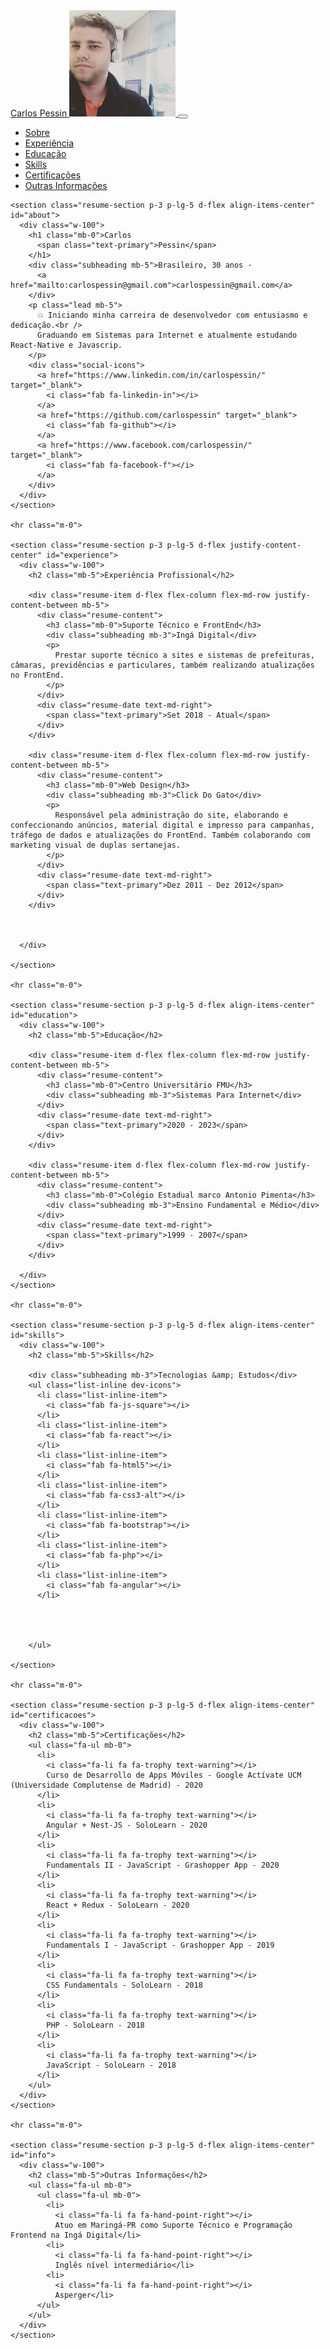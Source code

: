 <!DOCTYPE html>
<html lang="en">

<head>

  <meta charset="utf-8">
  <meta name="viewport" content="width=device-width, initial-scale=1, shrink-to-fit=no">
  <meta name="description" content="">
  <meta name="author" content="">

  <title>Currículo - Carlos Pessin</title>

  <!-- Bootstrap core CSS -->
  <link href="vendor/bootstrap/css/bootstrap.min.css" rel="stylesheet">

  <!-- Custom fonts for this template -->
  <link href="https://fonts.googleapis.com/css?family=Saira+Extra+Condensed:500,700" rel="stylesheet">
  <link href="https://fonts.googleapis.com/css?family=Muli:400,400i,800,800i" rel="stylesheet">
  <link href="vendor/fontawesome-free/css/all.min.css" rel="stylesheet">

  <!-- Custom styles for this template -->
  <link href="css/resume.css" rel="stylesheet">
  <link rel="shortcut icon" href="img/favicon.ico" type="image/x-icon">

</head>

<body id="page-top" class="scroller">

  <nav class="navbar navbar-expand-lg navbar-dark bg-primary fixed-top" id="sideNav">
    <a class="navbar-brand js-scroll-trigger" href="#page-top">
      <span class="d-block d-lg-none">Carlos Pessin</span>
      <span class="d-none d-lg-block">
        <img class="img-fluid img-profile rounded-circle mx-auto mb-2" src="img/profile.jpeg" alt="Imagem do Carlos Pessin">
      </span>
    </a>
    <button class="navbar-toggler" type="button" data-toggle="collapse" data-target="#navbarSupportedContent" aria-controls="navbarSupportedContent" aria-expanded="false" aria-label="Toggle navigation">
      <span class="navbar-toggler-icon"></span>
    </button>
    <div class="collapse navbar-collapse" id="navbarSupportedContent">
      <ul class="navbar-nav">
        <li class="nav-item">
          <a class="nav-link js-scroll-trigger" href="#about">Sobre</a>
        </li>
        <li class="nav-item">
          <a class="nav-link js-scroll-trigger" href="#experience">Experiência</a>
        </li>
        <li class="nav-item">
          <a class="nav-link js-scroll-trigger" href="#education">Educação</a>
        </li>
        <li class="nav-item">
          <a class="nav-link js-scroll-trigger" href="#skills">Skills</a>
        </li>
        <li class="nav-item">
          <a class="nav-link js-scroll-trigger" href="#certificacoes">Certificações</a>
        </li>
        <li class="nav-item">
          <a class="nav-link js-scroll-trigger" href="#info">Outras Informações</a>
        </li>
      </ul>
    </div>
  </nav>

  <div class="container-fluid p-0">

    <section class="resume-section p-3 p-lg-5 d-flex align-items-center" id="about">
      <div class="w-100">
        <h1 class="mb-0">Carlos
          <span class="text-primary">Pessin</span>
        </h1>
        <div class="subheading mb-5">Brasileiro, 30 anos ·
          <a href="mailto:carlospessin@gmail.com">carlospessin@gmail.com</a>
        </div>
        <p class="lead mb-5">
          💥 Iniciando minha carreira de desenvolvedor com entusiasmo e dedicação.<br />
          Graduando em Sistemas para Internet e atualmente estudando React-Native e Javascrip.
        </p>
        <div class="social-icons">
          <a href="https://www.linkedin.com/in/carlospessin/" target="_blank">
            <i class="fab fa-linkedin-in"></i>
          </a>
          <a href="https://github.com/carlospessin" target="_blank">
            <i class="fab fa-github"></i>
          </a>
          <a href="https://www.facebook.com/carlospessin/" target="_blank">
            <i class="fab fa-facebook-f"></i>
          </a>
        </div>
      </div>
    </section>

    <hr class="m-0">

    <section class="resume-section p-3 p-lg-5 d-flex justify-content-center" id="experience">
      <div class="w-100">
        <h2 class="mb-5">Experiência Profissional</h2>

        <div class="resume-item d-flex flex-column flex-md-row justify-content-between mb-5">
          <div class="resume-content">
            <h3 class="mb-0">Suporte Técnico e FrontEnd</h3>
            <div class="subheading mb-3">Ingá Digital</div>
            <p>
              Prestar suporte técnico a sites e sistemas de prefeituras, câmaras, previdências e particulares, também realizando atualizações no FrontEnd.
            </p>
          </div>
          <div class="resume-date text-md-right">
            <span class="text-primary">Set 2018 - Atual</span>
          </div>
        </div>

        <div class="resume-item d-flex flex-column flex-md-row justify-content-between mb-5">
          <div class="resume-content">
            <h3 class="mb-0">Web Design</h3>
            <div class="subheading mb-3">Click Do Gato</div>
            <p>
              Responsável pela administração do site, elaborando e confeccionando anúncios, material digital e impresso para campanhas, tráfego de dados e atualizações do FrontEnd. Também colaborando com marketing visual de duplas sertanejas.
            </p>
          </div>
          <div class="resume-date text-md-right">
            <span class="text-primary">Dez 2011 - Dez 2012</span>
          </div>
        </div>

        

      </div>

    </section>

    <hr class="m-0">

    <section class="resume-section p-3 p-lg-5 d-flex align-items-center" id="education">
      <div class="w-100">
        <h2 class="mb-5">Educação</h2>

        <div class="resume-item d-flex flex-column flex-md-row justify-content-between mb-5">
          <div class="resume-content">
            <h3 class="mb-0">Centro Universitário FMU</h3>
            <div class="subheading mb-3">Sistemas Para Internet</div>
          </div>
          <div class="resume-date text-md-right">
            <span class="text-primary">2020 - 2023</span>
          </div>
        </div>

        <div class="resume-item d-flex flex-column flex-md-row justify-content-between mb-5">
          <div class="resume-content">
            <h3 class="mb-0">Colégio Estadual marco Antonio Pimenta</h3>
            <div class="subheading mb-3">Ensino Fundamental e Médio</div>
          </div>
          <div class="resume-date text-md-right">
            <span class="text-primary">1999 - 2007</span>
          </div>
        </div>

      </div>
    </section>

    <hr class="m-0">

    <section class="resume-section p-3 p-lg-5 d-flex align-items-center" id="skills">
      <div class="w-100">
        <h2 class="mb-5">Skills</h2>

        <div class="subheading mb-3">Tecnologias &amp; Estudos</div>
        <ul class="list-inline dev-icons">
          <li class="list-inline-item">
            <i class="fab fa-js-square"></i>
          </li>
          <li class="list-inline-item">
            <i class="fab fa-react"></i>
          </li>
          <li class="list-inline-item">
            <i class="fab fa-html5"></i>
          </li>
          <li class="list-inline-item">
            <i class="fab fa-css3-alt"></i>
          </li>
          <li class="list-inline-item">
            <i class="fab fa-bootstrap"></i>
          </li>
          <li class="list-inline-item">
            <i class="fab fa-php"></i>
          </li>
          <li class="list-inline-item">
            <i class="fab fa-angular"></i>
          </li>




        </ul>

    </section>

    <hr class="m-0">

    <section class="resume-section p-3 p-lg-5 d-flex align-items-center" id="certificacoes">
      <div class="w-100">
        <h2 class="mb-5">Certificações</h2>
        <ul class="fa-ul mb-0">
          <li>
            <i class="fa-li fa fa-trophy text-warning"></i>
            Curso de Desarrollo de Apps Móviles - Google Actívate UCM (Universidade Complutense de Madrid) - 2020
          </li>
          <li>
            <i class="fa-li fa fa-trophy text-warning"></i>
            Angular + Nest-JS - SoloLearn - 2020
          </li>
          <li>
            <i class="fa-li fa fa-trophy text-warning"></i>
            Fundamentals II - JavaScript - Grashopper App - 2020
          </li>
          <li>
            <i class="fa-li fa fa-trophy text-warning"></i>
            React + Redux - SoloLearn - 2020
          </li>
          <li>
            <i class="fa-li fa fa-trophy text-warning"></i>
            Fundamentals I - JavaScript - Grashopper App - 2019
          </li>
          <li>
            <i class="fa-li fa fa-trophy text-warning"></i>
            CSS Fundamentals - SoloLearn - 2018
          </li>
          <li>
            <i class="fa-li fa fa-trophy text-warning"></i>
            PHP - SoloLearn - 2018 
          </li>
          <li>
            <i class="fa-li fa fa-trophy text-warning"></i>
            JavaScript - SoloLearn - 2018
          </li>
        </ul>
      </div>
    </section>

    <hr class="m-0">

    <section class="resume-section p-3 p-lg-5 d-flex align-items-center" id="info">
      <div class="w-100">
        <h2 class="mb-5">Outras Informações</h2>
        <ul class="fa-ul mb-0">
          <ul class="fa-ul mb-0">
            <li>
              <i class="fa-li fa fa-hand-point-right"></i>
              Atuo em Maringá-PR como Suporte Técnico e Programação Frontend na Ingá Digital</li>
            <li>
              <i class="fa-li fa fa-hand-point-right"></i>
              Inglês nível intermediário</li>
            <li>
              <i class="fa-li fa fa-hand-point-right"></i>
              Asperger</li>
          </ul>
        </ul>
      </div>
    </section>

  </div>

  <!-- Bootstrap core JavaScript -->
  <script src="vendor/jquery/jquery.min.js"></script>
  <script src="vendor/bootstrap/js/bootstrap.bundle.min.js"></script>

  <!-- Plugin JavaScript -->
  <script src="vendor/jquery-easing/jquery.easing.min.js"></script>

  <!-- Custom scripts for this template -->
  <script src="js/resume.min.js"></script>

</body>

</html>

